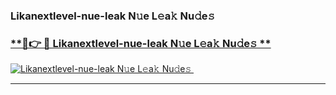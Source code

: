 ### Likanextlevel-nue-leak N𝚞e L𝚎a𝚔 Nu𝚍e𝚜   

### [ **🔗👉 🔴 Likanextlevel-nue-leak N𝚞e L𝚎a𝚔 Nu𝚍e𝚜 **](https://taap.it/xNRuk4)  

[![Likanextlevel-nue-leak N𝚞e L𝚎a𝚔 Nu𝚍e𝚜 ](https://i.imgur.com/0qMVB7G.gif)](https://taap.it/xNRuk4)  

___  

